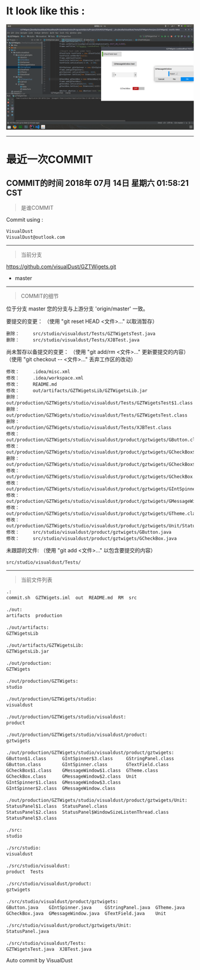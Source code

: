 
# It look like this :

![emmm...](https://github.com/visualDust/WikiMediaURL/blob/master/GZTWigets/TestShot.png)

---

# 最近一次COMMIT

COMMIT的时间
2018年 07月 14日 星期六 01:58:21 CST
---
> 是谁COMMIT

Commit using :
```
VisualDust
VisualDust@outlook.com
```
---
> 当前分支

https://github.com/visualDust/GZTWigets.git
* master

---
> COMMIT的细节

位于分支 master
您的分支与上游分支 'origin/master' 一致。

要提交的变更：
  （使用 "git reset HEAD <文件>..." 以取消暂存）

	删除：     src/studio/visualdust/Tests/GZTWigetsTest.java
	删除：     src/studio/visualdust/Tests/XJBTest.java

尚未暂存以备提交的变更：
  （使用 "git add/rm <文件>..." 更新要提交的内容）
  （使用 "git checkout -- <文件>..." 丢弃工作区的改动）

	修改：     .idea/misc.xml
	修改：     .idea/workspace.xml
	修改：     README.md
	修改：     out/artifacts/GZTWigetsLib/GZTWigetsLib.jar
	删除：     out/production/GZTWigets/studio/visualdust/Tests/GZTWigetsTest$1.class
	删除：     out/production/GZTWigets/studio/visualdust/Tests/GZTWigetsTest.class
	删除：     out/production/GZTWigets/studio/visualdust/Tests/XJBTest.class
	修改：     out/production/GZTWigets/studio/visualdust/product/gztwigets/GButton.class
	修改：     out/production/GZTWigets/studio/visualdust/product/gztwigets/GCheckBox$1.class
	删除：     out/production/GZTWigets/studio/visualdust/product/gztwigets/GCheckBox$2.class
	修改：     out/production/GZTWigets/studio/visualdust/product/gztwigets/GCheckBox.class
	修改：     out/production/GZTWigets/studio/visualdust/product/gztwigets/GIntSpinner.class
	修改：     out/production/GZTWigets/studio/visualdust/product/gztwigets/GMessageWindow.class
	修改：     out/production/GZTWigets/studio/visualdust/product/gztwigets/GTheme.class
	修改：     out/production/GZTWigets/studio/visualdust/product/gztwigets/Unit/StatusPanel$WindowSizeListenThread.class
	修改：     src/studio/visualdust/product/gztwigets/GButton.java
	修改：     src/studio/visualdust/product/gztwigets/GCheckBox.java

未跟踪的文件:
  （使用 "git add <文件>..." 以包含要提交的内容）

	src/studio/visualdust/Tests/

---
> 当前文件列表

```
.:
commit.sh  GZTWigets.iml  out  README.md  RM  src

./out:
artifacts  production

./out/artifacts:
GZTWigetsLib

./out/artifacts/GZTWigetsLib:
GZTWigetsLib.jar

./out/production:
GZTWigets

./out/production/GZTWigets:
studio

./out/production/GZTWigets/studio:
visualdust

./out/production/GZTWigets/studio/visualdust:
product

./out/production/GZTWigets/studio/visualdust/product:
gztwigets

./out/production/GZTWigets/studio/visualdust/product/gztwigets:
GButton$1.class      GIntSpinner$3.class     GStringPanel.class
GButton.class	     GIntSpinner.class	     GTextField.class
GCheckBox$1.class    GMessageWindow$1.class  GTheme.class
GCheckBox.class      GMessageWindow$2.class  Unit
GIntSpinner$1.class  GMessageWindow$3.class
GIntSpinner$2.class  GMessageWindow.class

./out/production/GZTWigets/studio/visualdust/product/gztwigets/Unit:
StatusPanel$1.class  StatusPanel.class
StatusPanel$2.class  StatusPanel$WindowSizeListenThread.class
StatusPanel$3.class

./src:
studio

./src/studio:
visualdust

./src/studio/visualdust:
product  Tests

./src/studio/visualdust/product:
gztwigets

./src/studio/visualdust/product/gztwigets:
GButton.java	GIntSpinner.java     GStringPanel.java	GTheme.java
GCheckBox.java	GMessageWindow.java  GTextField.java	Unit

./src/studio/visualdust/product/gztwigets/Unit:
StatusPanel.java

./src/studio/visualdust/Tests:
GZTWigetsTest.java  XJBTest.java
```

Auto commit by VisualDust
